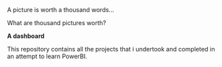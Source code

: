 A picture is worth a thousand words...
 
 What are thousand pictures worth? 
 
 **A dashboard**

 This repository contains all the projects that i undertook and completed in an attempt to learn PowerBI.

